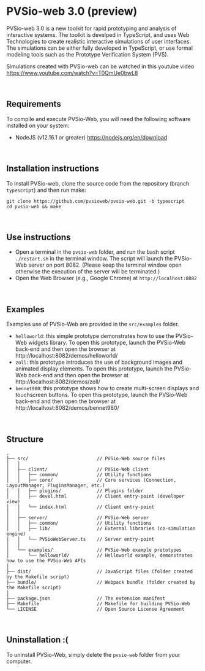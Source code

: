 PVSio-web 3.0 (preview)
=========

PVSio-web 3.0 is a new toolkit for rapid prototyping and analysis of interactive systems. The toolkit is develped in TypeScript, and uses Web Technologies to create realistic interactive simulations of user interfaces. The simulations can be either fully developed in TypeScript, or use formal modeling tools such as the Prototype Verification System (PVS).

Simulations created with PVSio-web can be watched in this youtube video https://www.youtube.com/watch?v=T0QmUe0bwL8

<br>

## Requirements
To compile and execute PVSio-Web, you will need the following software installed on your system:
- NodeJS (v12.16.1 or greater) https://nodejs.org/en/download

<br>

## Installation instructions
To install PVSio-web, clone the source code from the repository (branch `typescript`) and then run make:
    
    git clone https://github.com/pvsioweb/pvsio-web.git -b typescript
    cd pvsio-web && make

<br>

## Use instructions
- Open a terminal in the `pvsio-web` folder, and run the bash script `./restart.sh` in the terminal window. The script will launch the PVSio-Web server on port 8082. (Please keep the terminal window open otherwise the execution of the server will be terminated.)
- Open the Web Browser (e.g., Google Chrome) at `http://localhost:8082`

<br>

## Examples
Examples use of PVSio-Web are provided in the `src/examples` folder.
- `helloworld`: this simple prototype demonstrates how to use the PVSio-Web widgets library. To open this prototype, launch the PVSio-Web back-end and then open the browser at http://localhost:8082/demos/helloworld/
- `zoll`: this prototype introduces the use of background images and animated display elements. To open this prototype, launch the PVSio-Web back-end and then open the browser at http://localhost:8082/demos/zoll/
- `bennet980`: this prototype shows how to create multi-screen displays and touchscreen buttons. To open this prototype, launch the PVSio-Web back-end and then open the browser at http://localhost:8082/demos/bennet980/

<br>


## Structure
```
.
├── src/                         // PVSio-Web source files
│   │
│   ├── client/                  // PVSio-Web client
│   │   ├── common/              // Utility functions
│   │   ├── core/                // Core services (Connection, LayoutManager, PluginsManager, etc.)
│   │   ├── plugins/             // Plugins folder
│   │   ├── devel.html           // Client entry-point (developer view)
│   │   └── index.html           // Client entry-point
│   │
│   ├── server/                  // PVSio-Web server
│   │   ├── common/              // Utility functions
│   │   ├── lib/                 // External libraries (co-simulation engine)
│   │   └── PVSioWebServer.ts    // Server entry-point
│   │
│   └── examples/                // PVSio-Web example prototypes
│       └── helloworld/          // Helloworld example, demonstrates how to use the PVSio-Web APIs
│
├── dist/                        // JavaScript files (folder created by the Makefile script)
├── bundle/                      // Webpack bundle (folder created by the Makefile script)
│
├── package.json                 // The extension manifest
├── Makefile                     // Makefile for building PVSio-Web
└── LICENSE                      // Open Source License Agreement
```

<br>

## Uninstallation :(
To uninstall PVSio-Web, simply delete the `pvsio-web` folder from your computer.
